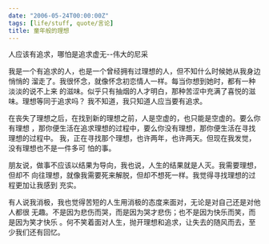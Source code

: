 ```yaml
---
date: "2006-05-24T00:00:00Z"
tags: [life/stuff, quote/言论]
title: 童年般的理想
---
```


人应该有追求，哪怕是追求虚无--伟大的尼采

我是一个有追求的人，也是一个曾经拥有过理想的人，但不知什么时候她从我身边悄悄的
溜走了。我很怀念，就像怀念初恋情人一样。每当你想到她时，都有一种淡淡的说不上来
的滋味。似乎只有抽烟的人才明白，那种苦涩中充满了喜悦的滋味。理想等同于追求吗？
我不知道，我只知道人应当要有追求。

在丧失了理想之后，在找到新的理想之前，人是空虚的，也只能是空虚的。要么你有理想
，那你便生活在追求理想的过程中，要么你没有理想，那你便生活在寻找理想的过程中。
我，正在寻找那个理想，也许两年，也许两天。但现在我发觉，没有理想也不是一件多可
怕的事。

朋友说，做事不应该以结果为导向，我也说，人生的结果就是人灭。我需要理想，但却不
向往理想，就像我需要死来解脱，但却不想死一样。我觉得寻找理想的过程更加让我感到
充实。

有人说我消极，我也觉得苦短的人生用消极的态度来面对，无论是对自己还是对他人都很
无趣。不是因为悲伤而哭，而是因为哭才悲伤；也不是因为快乐而笑，而是因为笑才快乐
。何不笑着面对人生，抛开理想和追求，让失去的随风而去，至少我们还有回忆。

